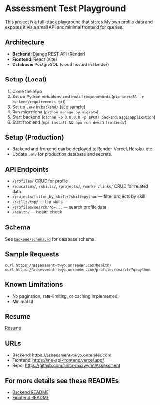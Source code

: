 # Assessment Test Playground

This project is a full-stack playground that stores My own profile data and exposes it via a small API and minimal frontend for queries.

## Architecture
- **Backend:** Django REST API (Render)
- **Frontend:** React (Vite)
- **Database:** PostgreSQL (cloud hosted in Render)

## Setup (Local)
1. Clone the repo
2. Set up Python virtualenv and install requirements (`pip install -r backend/requirements.txt`)
3. Set up `.env` in `backend/` (see sample)
4. Run migrations (`python manage.py migrate`)
5. Start backend (`daphne -b 0.0.0.0 -p $PORT backend.asgi:application`)
6. Start frontend (`npm install && npm run dev` in `frontend/`)

## Setup (Production)
- Backend and frontend can be deployed to Render, Vercel, Heroku, etc.
- Update `.env` for production database and secrets.

## API Endpoints
- `/profiles/` CRUD for profile
- `/education/`, `/skills/`, `/projects/`, `/work/`, `/links/` CRUD for related data
- `/projects/filter_by_skill/?skill=python` — filter projects by skill
- `/skills/top/` — top skills
- `/profiles/search/?q=...` — search profile data
- `/health/` — health check

## Schema
See [`backend/schema.md`](backend/schema.md) for database schema.

## Sample Requests
```
curl https://assessment-twyo.onrender.com/health/
curl https://assessment-twyo.onrender.com/profiles/search/?q=python
```

## Known Limitations
- No pagination, rate-limiting, or caching implemented.
- Minimal UI

## Resume
[Resume](https://drive.google.com/file/d/1wS9x9Udjjgs98tWE3Ikjj1-2q22IuqX8/view)

## URLs
- Backend: https://assessment-twyo.onrender.com
- Frontend: https://me-api-frontend.vercel.app/
- Repo: https://github.com/anita-maxwynn/Assessment

## For more details see these READMEs
- [Backend README](backend/README.md)
- [Frontend README](frontend/README.md)